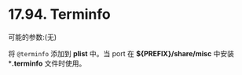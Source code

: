 # 17.94. Terminfo

可能的参数:(无)

将 `@terminfo` 添加到 **plist** 中。当 port 在 **${PREFIX}/share/misc** 中安装 ***.terminfo** 文件时使用。

